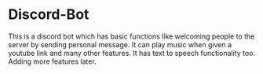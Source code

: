 # Discord-Bot
This is a discord bot which has basic functions like welcoming people to the server by sending personal message. It can play music when given a youtube link  and many other features. It has text to speech functionality too. Adding more features later.
